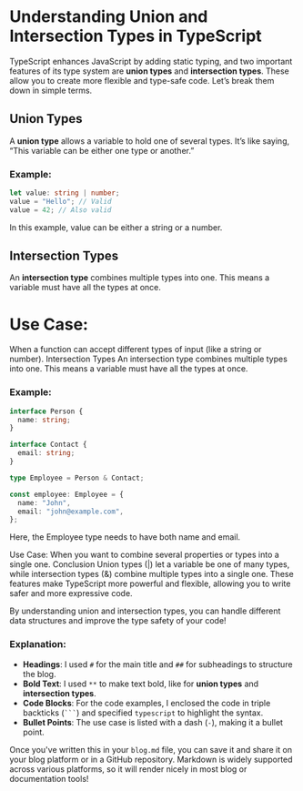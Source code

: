 # Understanding Union and Intersection Types in TypeScript

TypeScript enhances JavaScript by adding static typing, and two important features of its type system are **union types** and **intersection types**. These allow you to create more flexible and type-safe code. Let’s break them down in simple terms.

## Union Types

A **union type** allows a variable to hold one of several types. It’s like saying, “This variable can be either one type or another.”

### Example:

```typescript
let value: string | number;
value = "Hello"; // Valid
value = 42; // Also valid
```

In this example, value can be either a string or a number.

## Intersection Types

An **intersection type** combines multiple types into one. This means a variable must have all the types at once.

# Use Case:

When a function can accept different types of input (like a string or number).
Intersection Types
An intersection type combines multiple types into one. This means a variable must have all the types at once.

### Example:

```typescript
interface Person {
  name: string;
}

interface Contact {
  email: string;
}

type Employee = Person & Contact;

const employee: Employee = {
  name: "John",
  email: "john@example.com",
};
```

Here, the Employee type needs to have both name and email.

Use Case:
When you want to combine several properties or types into a single one.
Conclusion
Union types (|) let a variable be one of many types, while intersection types (&) combine multiple types into a single one. These features make TypeScript more powerful and flexible, allowing you to write safer and more expressive code.

By understanding union and intersection types, you can handle different data structures and improve the type safety of your code!

### Explanation:

- **Headings**: I used `#` for the main title and `##` for subheadings to structure the blog.
- **Bold Text**: I used `**` to make text bold, like for **union types** and **intersection types**.
- **Code Blocks**: For the code examples, I enclosed the code in triple backticks (` ``` `) and specified `typescript` to highlight the syntax.
- **Bullet Points**: The use case is listed with a dash (`-`), making it a bullet point.

Once you've written this in your `blog.md` file, you can save it and share it on your blog platform or in a GitHub repository. Markdown is widely supported across various platforms, so it will render nicely in most blog or documentation tools!

